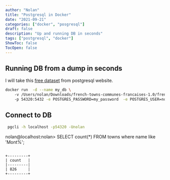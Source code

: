```yaml
---
author: "Nolan"
title: "Postgresql in Docker"
date: "2021-09-21"
categories: ["docker", "posgresql"]
draft: false
description: "Up and running DB in seconds"
tags: ["postgresql", "docker"]
ShowToc: false
TocOpen: false
---
```


## Running DB from a dump in seconds

I will take this [free dataset](https://www.postgresql.org/ftp/projects/pgFoundry/dbsamples/french-towns-communes-francais/french-towns-communes-francaises-1.0/) from postgresql website.  

```bash
docker run  -d --name my_db \  
    -v /Users/nolan/Downloads/french-towns-communes-francaises-1.0/french-towns-communes-francaises.sql:/docker-entrypoint-initdb.d/create_table.sql \  
    -p 54320:5432 -e POSTGRES_PASSWORD=my_password  -e POSTGRES_USER=nolan postgres
```

## Connect to DB

```bash
 pgcli -h localhost -p54320 -Unolan
```
nolan@localhost:nolan> SELECT count(*) FROM towns where name like 'Mont%';
```

+---------+
| count   |
|---------|
| 826     |
+---------+

